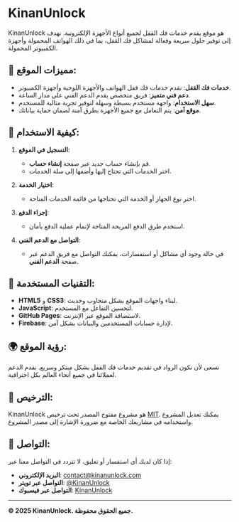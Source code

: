 # KinanUnlock

KinanUnlock هو موقع يقدم خدمات فك القفل لجميع أنواع الأجهزة الإلكترونية. نهدف إلى توفير حلول سريعة وفعالة لمشاكل فك القفل، بما في ذلك الهواتف المحمولة وأجهزة الكمبيوتر المحمولة.

## 🌟 مميزات الموقع:

- **خدمات فك القفل**: نقدم خدمات فك قفل الهواتف والأجهزة اللوحية وأجهزة الكمبيوتر.
- **دعم فني متميز**: فريق متخصص يقدم الدعم الفني على مدار الساعة.
- **سهل الاستخدام**: واجهة مستخدم بسيطة وسهلة لتوفير تجربة مثالية للمستخدم.
- **موقع آمن**: يتم التعامل مع جميع الأجهزة بطرق آمنة لضمان حماية بياناتك.

## 🚀 كيفية الاستخدام:

1. **التسجيل في الموقع**:
    - قم بإنشاء حساب جديد عبر صفحة **إنشاء حساب**.
    - اختر الخدمات التي تحتاج إليها وأضفها إلى سلة الخدمات.

2. **اختيار الخدمة**:
    - اختر نوع الجهاز أو الخدمة التي تحتاجها من قائمة الخدمات المتاحة.

3. **إجراء الدفع**:
    - استخدم طرق الدفع المريحة المتاحة لإتمام عملية الدفع بأمان.

4. **التواصل مع الدعم الفني**:
    - في حالة وجود أي مشاكل أو استفسارات، يمكنك التواصل مع فريق الدعم عبر صفحة **الدعم الفني**.

## 🔧 التقنيات المستخدمة:

- **HTML5** و **CSS3**: لبناء واجهات الموقع بشكل متجاوب وحديث.
- **JavaScript**: لتحسين التفاعل مع المستخدم.
- **GitHub Pages**: لاستضافة الموقع عبر الإنترنت.
- **Firebase**: لإدارة حسابات المستخدمين والبيانات بشكل آمن.

## 🌍 رؤية الموقع:

نسعى لأن نكون الرواد في تقديم خدمات فك القفل بشكل مبتكر وسريع. نقدم الدعم لعملائنا في جميع أنحاء العالم بكل احترافية.

## 📄 الترخيص:

KinanUnlock هو مشروع مفتوح المصدر تحت ترخيص [MIT](https://opensource.org/licenses/MIT). يمكنك تعديل المشروع واستخدامه في مشاريعك الخاصة مع ضرورة الإشارة إلى مصدر المشروع.

## 📧 التواصل:

إذا كان لديك أي استفسار أو تعليق، لا تتردد في التواصل معنا عبر:
- **البريد الإلكتروني**: contact@kinanunlock.com
- **التواصل عبر تويتر**: [@KinanUnlock](https://twitter.com/KinanUnlock)
- **التواصل عبر فيسبوك**: [KinanUnlock](https://facebook.com/KinanUnlock)

---

**© 2025 KinanUnlock. جميع الحقوق محفوظة.**
